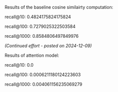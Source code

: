 Results of the baseline cosine similairty computation:

recall@10: 0.4824175824175824

recall@100: 0.7279025322503584

recall@1000: 0.8584806497849976

*(Continued effort - posted on 2024-12-09)*

Results of attention model:

recall@10: 0.0

recall@100: 0.0006211180124223603

recall@1000: 0.004061156235069279
